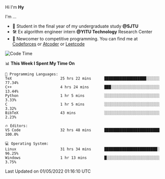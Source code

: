Hi I'm **Hy**

I'm ...
- 📖 Student in the final year of my undergraduate study **@SJTU**
- 🛠️ Ex algorithm engineer intern **@YITU Technology** Research Center
- 🏅 Newcomer to competitive programming. You can find me at [Codeforces](https://codeforces.com/profile/Hy3) or [Atcoder](https://atcoder.jp/users/Hy3) or [Leetcode](https://leetcode-cn.com/u/_hy3/)


<!--START_SECTION:waka-->
![Code Time](http://img.shields.io/badge/Code%20Time-175%20hrs%207%20mins-blue)

📊 **This Week I Spent My Time On** 

```text
💬 Programming Languages: 
TeX                      25 hrs 22 mins      ███████████████████░░░░░░   77.34% 
C++                      4 hrs 24 mins       ███░░░░░░░░░░░░░░░░░░░░░░   13.44% 
Python                   1 hr 5 mins         ░░░░░░░░░░░░░░░░░░░░░░░░░   3.33% 
C                        1 hr 5 mins         ░░░░░░░░░░░░░░░░░░░░░░░░░   3.32% 
BibTeX                   43 mins             ░░░░░░░░░░░░░░░░░░░░░░░░░   2.23%

🔥 Editors: 
VS Code                  32 hrs 48 mins      █████████████████████████   100.0%

💻 Operating System: 
Linux                    31 hrs 34 mins      ████████████████████████░   96.25% 
Windows                  1 hr 13 mins        █░░░░░░░░░░░░░░░░░░░░░░░░   3.75%

```


 Last Updated on 01/05/2022 01:16:10 UTC
<!--END_SECTION:waka-->

